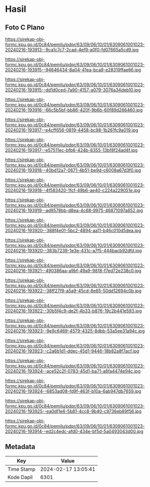 # Hasil

## Foto C Plano

https://sirekap-obj-formc.kpu.go.id/0c84/pemilu/pdpr/63/09/06/10/01/6309061001023-20240216-193913--9ca1c7c7-2cad-4ef9-a0f0-fd07665a5cd9.jpg

https://sirekap-obj-formc.kpu.go.id/0c84/pemilu/pdpr/63/09/06/10/01/6309061001023-20240216-193915--94646434-8a04-41ea-bca9-e28319ffae66.jpg

https://sirekap-obj-formc.kpu.go.id/0c84/pemilu/pdpr/63/09/06/10/01/6309061001023-20240216-193915--dd1d0ced-7a90-4157-a079-3076a34deb10.jpg

https://sirekap-obj-formc.kpu.go.id/0c84/pemilu/pdpr/63/09/06/10/01/6309061001023-20240216-193916--66c5b5bf-bb86-420f-9b6b-60f89d266460.jpg

https://sirekap-obj-formc.kpu.go.id/0c84/pemilu/pdpr/63/09/06/10/01/6309061001023-20240216-193917--e4cff656-0819-4458-bc98-1b261fc9a019.jpg

https://sirekap-obj-formc.kpu.go.id/0c84/pemilu/pdpr/63/09/06/10/01/6309061001023-20240216-193917--e57511ec-bfb6-424b-8355-13bf8f24ad4f.jpg

https://sirekap-obj-formc.kpu.go.id/0c84/pemilu/pdpr/63/09/06/10/01/6309061001023-20240216-193918--40bd12a7-0671-4b51-be9d-c6008a67d3f0.jpg

https://sirekap-obj-formc.kpu.go.id/0c84/pemilu/pdpr/63/09/06/10/01/6309061001023-20240216-193918--4f583420-1fcf-49b6-ae40-c224a229051e.jpg

https://sirekap-obj-formc.kpu.go.id/0c84/pemilu/pdpr/63/09/06/10/01/6309061001023-20240216-193919--ad9578bb-d8ea-4c68-9975-46871097a652.jpg

https://sirekap-obj-formc.kpu.go.id/0c84/pemilu/pdpr/63/09/06/10/01/6309061001023-20240216-193920--388f4e01-5bc2-4894-aa11-b46c010d5dea.jpg

https://sirekap-obj-formc.kpu.go.id/0c84/pemilu/pdpr/63/09/06/10/01/6309061001023-20240216-193920--383b7239-1e3e-431c-a7f5-444bacb92dfd.jpg

https://sirekap-obj-formc.kpu.go.id/0c84/pemilu/pdpr/63/09/06/10/01/6309061001023-20240216-193921--490386aa-a9bf-49a9-9818-f7ed72e238c0.jpg

https://sirekap-obj-formc.kpu.go.id/0c84/pemilu/pdpr/63/09/06/10/01/6309061001023-20240216-193922--38ff27f9-a5a9-45cd-8e65-50dd12694c0b.jpg

https://sirekap-obj-formc.kpu.go.id/0c84/pemilu/pdpr/63/09/06/10/01/6309061001023-20240216-193922--30b5f4c9-de2f-4b33-b876-19c2b441e593.jpg

https://sirekap-obj-formc.kpu.go.id/0c84/pemilu/pdpr/63/09/06/10/01/6309061001023-20240216-193923--9e9c6469-4579-4325-8dbb-53a5ee31a94c.jpg

https://sirekap-obj-formc.kpu.go.id/0c84/pemilu/pdpr/63/09/06/10/01/6309061001023-20240216-193923--c2a6b1d1-ddec-45d1-9446-18b82a8f7acf.jpg

https://sirekap-obj-formc.kpu.go.id/0c84/pemilu/pdpr/63/09/06/10/01/6309061001023-20240216-193924--ace52c2f-0783-45d1-ba71-a6fa4474e94c.jpg

https://sirekap-obj-formc.kpu.go.id/0c84/pemilu/pdpr/63/09/06/10/01/6309061001023-20240216-193924--6853ad08-fd9f-463f-b10a-6ab947db7659.jpg

https://sirekap-obj-formc.kpu.go.id/0c84/pemilu/pdpr/63/09/06/10/01/6309061001023-20240216-193925--ea0df1e6-5b81-4cc8-9b40-c9736eb89f56.jpg

https://sirekap-obj-formc.kpu.go.id/0c84/pemilu/pdpr/63/09/06/10/01/6309061001023-20240216-193914--ed2c4edc-afd0-434e-bf5d-5a0493043d00.jpg


## Metadata

| Key        | Value               |
| ---------- | ------------------- |
| Time Stamp | 2024-02-17 13:05:41 |
| Kode Dapil | 6301                |



